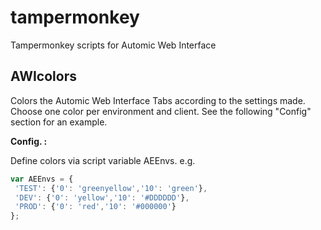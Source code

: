 # tampermonkey
Tampermonkey scripts for Automic Web Interface

## AWIcolors
Colors the Automic Web Interface Tabs according to the settings made. Choose one color per environment and client. See the following "Config" section for an example.

**Config. :**

Define colors via script variable AEEnvs. e.g.

```javascript
var AEEnvs = {
 'TEST': {'0': 'greenyellow','10': 'green'},
 'DEV': {'0': 'yellow','10': '#DDDDDD'},
 'PROD': {'0': 'red','10': '#000000'}
};
```
